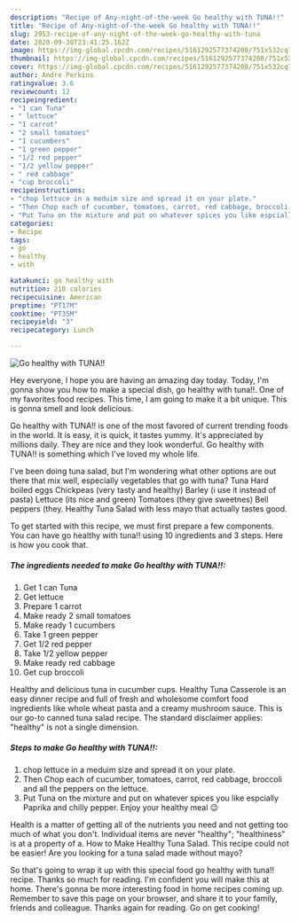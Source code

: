 ```yaml
---
description: "Recipe of Any-night-of-the-week Go healthy with TUNA!!"
title: "Recipe of Any-night-of-the-week Go healthy with TUNA!!"
slug: 2953-recipe-of-any-night-of-the-week-go-healthy-with-tuna
date: 2020-09-30T23:41:25.162Z
image: https://img-global.cpcdn.com/recipes/5161292577374208/751x532cq70/go-healthy-with-tuna-recipe-main-photo.jpg
thumbnail: https://img-global.cpcdn.com/recipes/5161292577374208/751x532cq70/go-healthy-with-tuna-recipe-main-photo.jpg
cover: https://img-global.cpcdn.com/recipes/5161292577374208/751x532cq70/go-healthy-with-tuna-recipe-main-photo.jpg
author: Andre Perkins
ratingvalue: 3.6
reviewcount: 12
recipeingredient:
- "1 can Tuna"
- " lettuce"
- "1 carrot"
- "2 small tomatoes"
- "1 cucumbers"
- "1 green pepper"
- "1/2 red pepper"
- "1/2 yellow pepper"
- " red cabbage"
- "cup broccoli"
recipeinstructions:
- "chop lettuce in a meduim size and spread it on your plate."
- "Then Chop each of cucumber, tomatoes, carrot, red cabbage, broccoli and all the peppers on the lettuce."
- "Put Tuna on the mixture and put on whatever spices you like espcially Paprika and chilly pepper. Enjoy your healthy meal 😉"
categories:
- Recipe
tags:
- go
- healthy
- with

katakunci: go healthy with 
nutrition: 210 calories
recipecuisine: American
preptime: "PT17M"
cooktime: "PT35M"
recipeyield: "3"
recipecategory: Lunch

---
```



![Go healthy with TUNA!!](https://img-global.cpcdn.com/recipes/5161292577374208/751x532cq70/go-healthy-with-tuna-recipe-main-photo.jpg)

Hey everyone, I hope you are having an amazing day today. Today, I'm gonna show you how to make a special dish, go healthy with tuna!!. One of my favorites food recipes. This time, I am going to make it a bit unique. This is gonna smell and look delicious.

Go healthy with TUNA!! is one of the most favored of current trending foods in the world. It is easy, it is quick, it tastes yummy. It's appreciated by millions daily. They are nice and they look wonderful. Go healthy with TUNA!! is something which I've loved my whole life.

I&#39;ve been doing tuna salad, but I&#39;m wondering what other options are out there that mix well, especially vegetables that go with tuna? Tuna Hard boiled eggs Chickpeas (very tasty and healthy) Barley (i use it instead of pasta) Lettuce (its nice and green) Tomatoes (they give sweetnes) Bell peppers (they. Healthy Tuna Salad with less mayo that actually tastes good.


To get started with this recipe, we must first prepare a few components. You can have go healthy with tuna!! using 10 ingredients and 3 steps. Here is how you cook that.

<!--inarticleads1-->

##### The ingredients needed to make Go healthy with TUNA!!:

1. Get 1 can Tuna
1. Get  lettuce
1. Prepare 1 carrot
1. Make ready 2 small tomatoes
1. Make ready 1 cucumbers
1. Take 1 green pepper
1. Get 1/2 red pepper
1. Take 1/2 yellow pepper
1. Make ready  red cabbage
1. Get cup broccoli


Healthy and delicious tuna in cucumber cups. Healthy Tuna Casserole is an easy dinner recipe and full of fresh and wholesome comfort food ingredients like whole wheat pasta and a creamy mushroom sauce. This is our go-to canned tuna salad recipe. The standard disclaimer applies: &#34;healthy&#34; is not a single dimension. 

<!--inarticleads2-->

##### Steps to make Go healthy with TUNA!!:

1. chop lettuce in a meduim size and spread it on your plate.
1. Then Chop each of cucumber, tomatoes, carrot, red cabbage, broccoli and all the peppers on the lettuce.
1. Put Tuna on the mixture and put on whatever spices you like espcially Paprika and chilly pepper. Enjoy your healthy meal 😉


Health is a matter of getting all of the nutrients you need and not getting too much of what you don&#39;t. Individual items are never &#34;healthy&#34;; &#34;healthiness&#34; is at a property of a. How to Make Healthy Tuna Salad. This recipe could not be easier! Are you looking for a tuna salad made without mayo? 

So that's going to wrap it up with this special food go healthy with tuna!! recipe. Thanks so much for reading. I'm confident you will make this at home. There's gonna be more interesting food in home recipes coming up. Remember to save this page on your browser, and share it to your family, friends and colleague. Thanks again for reading. Go on get cooking!
